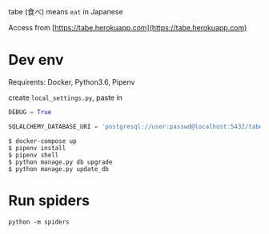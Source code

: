 tabe (食べ) means `eat` in Japanese

Access from [https://tabe.herokuapp.com](https://tabe.herokuapp.com)

# Dev env

Requirents: Docker, Python3.6, Pipenv

create `local_settings.py`, paste in

```python
DEBUG = True

SQLALCHEMY_DATABASE_URI = 'postgresql://user:passwd@localhost:5432/tabe'
```


```shell
$ docker-compose up
$ pipenv install
$ pipenv shell
$ python manage.py db upgrade
$ python manage.py update_db
```

# Run spiders

```shell
python -m spiders
```
